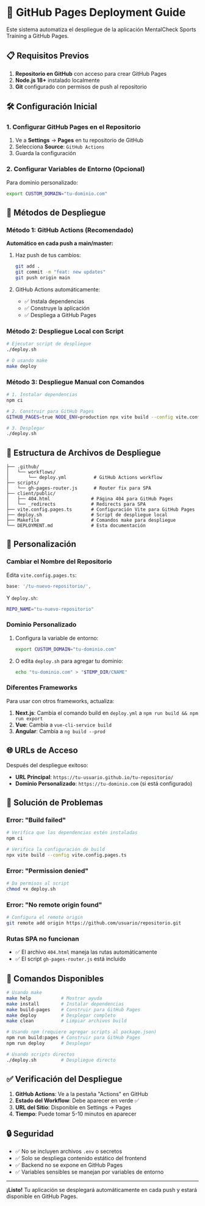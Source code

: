 # 🚀 GitHub Pages Deployment Guide

Este sistema automatiza el despliegue de la aplicación MentalCheck Sports Training a GitHub Pages.

## 📋 Requisitos Previos

1. **Repositorio en GitHub** con acceso para crear GitHub Pages
2. **Node.js 18+** instalado localmente
3. **Git** configurado con permisos de push al repositorio

## 🛠️ Configuración Inicial

### 1. Configurar GitHub Pages en el Repositorio

1. Ve a **Settings** → **Pages** en tu repositorio de GitHub
2. Selecciona **Source**: `GitHub Actions`
3. Guarda la configuración

### 2. Configurar Variables de Entorno (Opcional)

Para dominio personalizado:
```bash
export CUSTOM_DOMAIN="tu-dominio.com"
```

## 🚀 Métodos de Despliegue

### Método 1: GitHub Actions (Recomendado)

**Automático en cada push a main/master:**

1. Haz push de tus cambios:
   ```bash
   git add .
   git commit -m "feat: new updates"
   git push origin main
   ```

2. GitHub Actions automáticamente:
   - ✅ Instala dependencias
   - ✅ Construye la aplicación
   - ✅ Despliega a GitHub Pages

### Método 2: Despliegue Local con Script

```bash
# Ejecutar script de despliegue
./deploy.sh

# O usando make
make deploy
```

### Método 3: Despliegue Manual con Comandos

```bash
# 1. Instalar dependencias
npm ci

# 2. Construir para GitHub Pages
GITHUB_PAGES=true NODE_ENV=production npx vite build --config vite.config.pages.ts

# 3. Desplegar
./deploy.sh
```

## 📁 Estructura de Archivos de Despliegue

```
├── .github/
│   └── workflows/
│       └── deploy.yml          # GitHub Actions workflow
├── scripts/
│   └── gh-pages-router.js      # Router fix para SPA
├── client/public/
│   ├── 404.html               # Página 404 para GitHub Pages
│   └── _redirects             # Redirects para SPA
├── vite.config.pages.ts       # Configuración Vite para GitHub Pages
├── deploy.sh                  # Script de despliegue local
├── Makefile                   # Comandos make para despliegue
└── DEPLOYMENT.md              # Esta documentación
```

## 🔧 Personalización

### Cambiar el Nombre del Repositorio

Edita `vite.config.pages.ts`:
```typescript
base: '/tu-nuevo-repositorio/',
```

Y `deploy.sh`:
```bash
REPO_NAME="tu-nuevo-repositorio"
```

### Dominio Personalizado

1. Configura la variable de entorno:
   ```bash
   export CUSTOM_DOMAIN="tu-dominio.com"
   ```

2. O edita `deploy.sh` para agregar tu dominio:
   ```bash
   echo "tu-dominio.com" > "$TEMP_DIR/CNAME"
   ```

### Diferentes Frameworks

Para usar con otros frameworks, actualiza:

1. **Next.js**: Cambia el comando build en `deploy.yml` a `npm run build && npm run export`
2. **Vue**: Cambia a `vue-cli-service build`
3. **Angular**: Cambia a `ng build --prod`

## 🌐 URLs de Acceso

Después del despliegue exitoso:

- **URL Principal**: `https://tu-usuario.github.io/tu-repositorio/`
- **Dominio Personalizado**: `https://tu-dominio.com` (si está configurado)

## 🐛 Solución de Problemas

### Error: "Build failed"
```bash
# Verifica que las dependencias estén instaladas
npm ci

# Verifica la configuración de build
npx vite build --config vite.config.pages.ts
```

### Error: "Permission denied"
```bash
# Da permisos al script
chmod +x deploy.sh
```

### Error: "No remote origin found"
```bash
# Configura el remote origin
git remote add origin https://github.com/usuario/repositorio.git
```

### Rutas SPA no funcionan
- ✅ El archivo `404.html` maneja las rutas automáticamente
- ✅ El script `gh-pages-router.js` está incluido

## 📝 Comandos Disponibles

```bash
# Usando make
make help           # Mostrar ayuda
make install        # Instalar dependencias
make build-pages    # Construir para GitHub Pages
make deploy         # Desplegar completo
make clean          # Limpiar archivos build

# Usando npm (requiere agregar scripts al package.json)
npm run build:pages # Construir para GitHub Pages
npm run deploy      # Desplegar

# Usando scripts directos
./deploy.sh         # Despliegue directo
```

## ✅ Verificación del Despliegue

1. **GitHub Actions**: Ve a la pestaña "Actions" en GitHub
2. **Estado del Workflow**: Debe aparecer en verde ✅
3. **URL del Sitio**: Disponible en Settings → Pages
4. **Tiempo**: Puede tomar 5-10 minutos en aparecer

## 🔒 Seguridad

- ✅ No se incluyen archivos `.env` o secretos
- ✅ Solo se despliega contenido estático del frontend
- ✅ Backend no se expone en GitHub Pages
- ✅ Variables sensibles se manejan por variables de entorno

---

**¡Listo!** Tu aplicación se desplegará automáticamente en cada push y estará disponible en GitHub Pages.